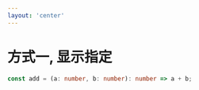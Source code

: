 ```yaml
---
layout: 'center'
---
```


# 方式一, 显示指定

``` ts
const add = (a: number, b: number): number => a + b;
```